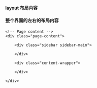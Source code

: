 
#### layout 布局内容

####  整个界面的左右的布局内容

<div class="page-container" th:fragment="container">

    <!-- Page content -->
    <div class="page-content">

        <div class="sidebar sidebar-main">

        </div>

        <div class="content-wrapper">
        
        </div>

    </div>
</div>